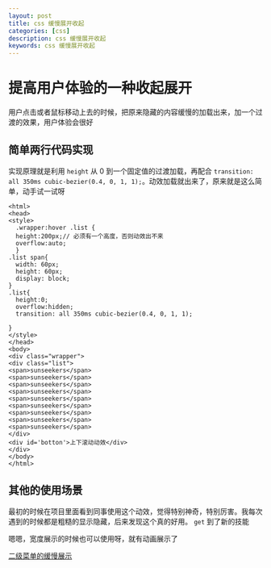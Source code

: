 ```yaml
---
layout: post
title: css 缓慢展开收起
categories: [css]
description: css 缓慢展开收起
keywords: css 缓慢展开收起
---
```


# 提高用户体验的一种收起展开

用户点击或者鼠标移动上去的时候，把原来隐藏的内容缓慢的加载出来，加一个过渡的效果，用户体验会很好

## 简单两行代码实现

实现原理就是利用 `height` 从 0 到一个固定值的过渡加载，再配合 `transition: all 350ms cubic-bezier(0.4, 0, 1, 1);`。动效加载就出来了，原来就是这么简单，动手试一试呀

```
<html>
<head>
<style>
  .wrapper:hover .list {
  height:200px;// 必须有一个高度，否则动效出不来
  overflow:auto;
  }
.list span{
  width: 60px;
  height: 60px;
  display: block;
}
.list{
  height:0;
  overflow:hidden;
  transition: all 350ms cubic-bezier(0.4, 0, 1, 1);

}
</style>
</head>
<body>
<div class="wrapper">
<div class="list">
<span>sunseekers</span>
<span>sunseekers</span>
<span>sunseekers</span>
<span>sunseekers</span>
<span>sunseekers</span>
<span>sunseekers</span>
<span>sunseekers</span>
<span>sunseekers</span>
<span>sunseekers</span>
</div>
<div id='botton'>上下滚动动效</div>
</div>
</body>
</html>
```

## 其他的使用场景

最初的时候在项目里面看到同事使用这个动效，觉得特别神奇，特别厉害。我每次遇到的时候都是粗糙的显示隐藏，后来发现这个真的好用。 `get` 到了新的技能

嗯嗯，宽度展示的时候也可以使用呀，就有动画展示了

[二级菜单的缓慢展示](https://github.com/sunseekers/vue-compontent/blob/master/src/components/SecondarySearch.vue)
